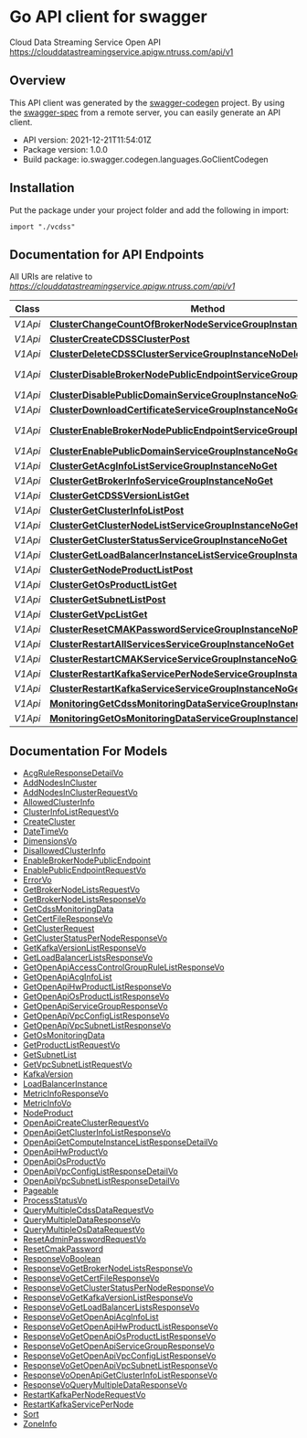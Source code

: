 # Go API client for swagger

Cloud Data Streaming Service Open API<br/>https://clouddatastreamingservice.apigw.ntruss.com/api/v1

## Overview
This API client was generated by the [swagger-codegen](https://github.com/swagger-api/swagger-codegen) project.  By using the [swagger-spec](https://github.com/swagger-api/swagger-spec) from a remote server, you can easily generate an API client.

- API version: 2021-12-21T11:54:01Z
- Package version: 1.0.0
- Build package: io.swagger.codegen.languages.GoClientCodegen

## Installation
Put the package under your project folder and add the following in import:
```golang
import "./vcdss"
```

## Documentation for API Endpoints

All URIs are relative to *https://clouddatastreamingservice.apigw.ntruss.com/api/v1*

Class | Method | HTTP request | Description
------------ | ------------- | ------------- | -------------
*V1Api* | [**ClusterChangeCountOfBrokerNodeServiceGroupInstanceNoPost**](docs/V1Api.md#clusterchangecountofbrokernodeservicegroupinstancenopost) | **Post** /cluster/changeCountOfBrokerNode/{serviceGroupInstanceNo} | 
*V1Api* | [**ClusterCreateCDSSClusterPost**](docs/V1Api.md#clustercreatecdssclusterpost) | **Post** /cluster/createCDSSCluster | 
*V1Api* | [**ClusterDeleteCDSSClusterServiceGroupInstanceNoDelete**](docs/V1Api.md#clusterdeletecdssclusterservicegroupinstancenodelete) | **Delete** /cluster/deleteCDSSCluster/{serviceGroupInstanceNo} | 
*V1Api* | [**ClusterDisableBrokerNodePublicEndpointServiceGroupInstanceNoGet**](docs/V1Api.md#clusterdisablebrokernodepublicendpointservicegroupinstancenoget) | **Get** /cluster/disableBrokerNodePublicEndpoint/{serviceGroupInstanceNo} | 
*V1Api* | [**ClusterDisablePublicDomainServiceGroupInstanceNoGet**](docs/V1Api.md#clusterdisablepublicdomainservicegroupinstancenoget) | **Get** /cluster/disablePublicDomain/{serviceGroupInstanceNo} | 
*V1Api* | [**ClusterDownloadCertificateServiceGroupInstanceNoGet**](docs/V1Api.md#clusterdownloadcertificateservicegroupinstancenoget) | **Get** /cluster/downloadCertificate/{serviceGroupInstanceNo} | 
*V1Api* | [**ClusterEnableBrokerNodePublicEndpointServiceGroupInstanceNoPost**](docs/V1Api.md#clusterenablebrokernodepublicendpointservicegroupinstancenopost) | **Post** /cluster/enableBrokerNodePublicEndpoint/{serviceGroupInstanceNo} | 
*V1Api* | [**ClusterEnablePublicDomainServiceGroupInstanceNoGet**](docs/V1Api.md#clusterenablepublicdomainservicegroupinstancenoget) | **Get** /cluster/enablePublicDomain/{serviceGroupInstanceNo} | 
*V1Api* | [**ClusterGetAcgInfoListServiceGroupInstanceNoGet**](docs/V1Api.md#clustergetacginfolistservicegroupinstancenoget) | **Get** /cluster/getAcgInfoList/{serviceGroupInstanceNo} | 
*V1Api* | [**ClusterGetBrokerInfoServiceGroupInstanceNoGet**](docs/V1Api.md#clustergetbrokerinfoservicegroupinstancenoget) | **Get** /cluster/getBrokerInfo/{serviceGroupInstanceNo} | 
*V1Api* | [**ClusterGetCDSSVersionListGet**](docs/V1Api.md#clustergetcdssversionlistget) | **Get** /cluster/getCDSSVersionList | 
*V1Api* | [**ClusterGetClusterInfoListPost**](docs/V1Api.md#clustergetclusterinfolistpost) | **Post** /cluster/getClusterInfoList | 
*V1Api* | [**ClusterGetClusterNodeListServiceGroupInstanceNoGet**](docs/V1Api.md#clustergetclusternodelistservicegroupinstancenoget) | **Get** /cluster/getClusterNodeList/{serviceGroupInstanceNo} | 
*V1Api* | [**ClusterGetClusterStatusServiceGroupInstanceNoGet**](docs/V1Api.md#clustergetclusterstatusservicegroupinstancenoget) | **Get** /cluster/getClusterStatus/{serviceGroupInstanceNo} | 
*V1Api* | [**ClusterGetLoadBalancerInstanceListServiceGroupInstanceNoGet**](docs/V1Api.md#clustergetloadbalancerinstancelistservicegroupinstancenoget) | **Get** /cluster/getLoadBalancerInstanceList/{serviceGroupInstanceNo} | 
*V1Api* | [**ClusterGetNodeProductListPost**](docs/V1Api.md#clustergetnodeproductlistpost) | **Post** /cluster/getNodeProductList | 
*V1Api* | [**ClusterGetOsProductListGet**](docs/V1Api.md#clustergetosproductlistget) | **Get** /cluster/getOsProductList | 
*V1Api* | [**ClusterGetSubnetListPost**](docs/V1Api.md#clustergetsubnetlistpost) | **Post** /cluster/getSubnetList | 
*V1Api* | [**ClusterGetVpcListGet**](docs/V1Api.md#clustergetvpclistget) | **Get** /cluster/getVpcList | 
*V1Api* | [**ClusterResetCMAKPasswordServiceGroupInstanceNoPost**](docs/V1Api.md#clusterresetcmakpasswordservicegroupinstancenopost) | **Post** /cluster/resetCMAKPassword/{serviceGroupInstanceNo} | 
*V1Api* | [**ClusterRestartAllServicesServiceGroupInstanceNoGet**](docs/V1Api.md#clusterrestartallservicesservicegroupinstancenoget) | **Get** /cluster/restartAllServices/{serviceGroupInstanceNo} | 
*V1Api* | [**ClusterRestartCMAKServiceServiceGroupInstanceNoGet**](docs/V1Api.md#clusterrestartcmakserviceservicegroupinstancenoget) | **Get** /cluster/restartCMAKService/{serviceGroupInstanceNo} | 
*V1Api* | [**ClusterRestartKafkaServicePerNodeServiceGroupInstanceNoPost**](docs/V1Api.md#clusterrestartkafkaservicepernodeservicegroupinstancenopost) | **Post** /cluster/restartKafkaServicePerNode/{serviceGroupInstanceNo} | 
*V1Api* | [**ClusterRestartKafkaServiceServiceGroupInstanceNoGet**](docs/V1Api.md#clusterrestartkafkaserviceservicegroupinstancenoget) | **Get** /cluster/restartKafkaService/{serviceGroupInstanceNo} | 
*V1Api* | [**MonitoringGetCdssMonitoringDataServiceGroupInstanceNoPost**](docs/V1Api.md#monitoringgetcdssmonitoringdataservicegroupinstancenopost) | **Post** /monitoring/getCdssMonitoringData/{serviceGroupInstanceNo} | 
*V1Api* | [**MonitoringGetOsMonitoringDataServiceGroupInstanceNoPost**](docs/V1Api.md#monitoringgetosmonitoringdataservicegroupinstancenopost) | **Post** /monitoring/getOsMonitoringData/{serviceGroupInstanceNo} | 


## Documentation For Models

 - [AcgRuleResponseDetailVo](docs/AcgRuleResponseDetailVo.md)
 - [AddNodesInCluster](docs/AddNodesInCluster.md)
 - [AddNodesInClusterRequestVo](docs/AddNodesInClusterRequestVo.md)
 - [AllowedClusterInfo](docs/AllowedClusterInfo.md)
 - [ClusterInfoListRequestVo](docs/ClusterInfoListRequestVo.md)
 - [CreateCluster](docs/CreateCluster.md)
 - [DateTimeVo](docs/DateTimeVo.md)
 - [DimensionsVo](docs/DimensionsVo.md)
 - [DisallowedClusterInfo](docs/DisallowedClusterInfo.md)
 - [EnableBrokerNodePublicEndpoint](docs/EnableBrokerNodePublicEndpoint.md)
 - [EnablePublicEndpointRequestVo](docs/EnablePublicEndpointRequestVo.md)
 - [ErrorVo](docs/ErrorVo.md)
 - [GetBrokerNodeListsRequestVo](docs/GetBrokerNodeListsRequestVo.md)
 - [GetBrokerNodeListsResponseVo](docs/GetBrokerNodeListsResponseVo.md)
 - [GetCdssMonitoringData](docs/GetCdssMonitoringData.md)
 - [GetCertFileResponseVo](docs/GetCertFileResponseVo.md)
 - [GetClusterRequest](docs/GetClusterRequest.md)
 - [GetClusterStatusPerNodeResponseVo](docs/GetClusterStatusPerNodeResponseVo.md)
 - [GetKafkaVersionListResponseVo](docs/GetKafkaVersionListResponseVo.md)
 - [GetLoadBalancerListsResponseVo](docs/GetLoadBalancerListsResponseVo.md)
 - [GetOpenApiAccessControlGroupRuleListResponseVo](docs/GetOpenApiAccessControlGroupRuleListResponseVo.md)
 - [GetOpenApiAcgInfoList](docs/GetOpenApiAcgInfoList.md)
 - [GetOpenApiHwProductListResponseVo](docs/GetOpenApiHwProductListResponseVo.md)
 - [GetOpenApiOsProductListResponseVo](docs/GetOpenApiOsProductListResponseVo.md)
 - [GetOpenApiServiceGroupResponseVo](docs/GetOpenApiServiceGroupResponseVo.md)
 - [GetOpenApiVpcConfigListResponseVo](docs/GetOpenApiVpcConfigListResponseVo.md)
 - [GetOpenApiVpcSubnetListResponseVo](docs/GetOpenApiVpcSubnetListResponseVo.md)
 - [GetOsMonitoringData](docs/GetOsMonitoringData.md)
 - [GetProductListRequestVo](docs/GetProductListRequestVo.md)
 - [GetSubnetList](docs/GetSubnetList.md)
 - [GetVpcSubnetListRequestVo](docs/GetVpcSubnetListRequestVo.md)
 - [KafkaVersion](docs/KafkaVersion.md)
 - [LoadBalancerInstance](docs/LoadBalancerInstance.md)
 - [MetricInfoResponseVo](docs/MetricInfoResponseVo.md)
 - [MetricInfoVo](docs/MetricInfoVo.md)
 - [NodeProduct](docs/NodeProduct.md)
 - [OpenApiCreateClusterRequestVo](docs/OpenApiCreateClusterRequestVo.md)
 - [OpenApiGetClusterInfoListResponseVo](docs/OpenApiGetClusterInfoListResponseVo.md)
 - [OpenApiGetComputeInstanceListResponseDetailVo](docs/OpenApiGetComputeInstanceListResponseDetailVo.md)
 - [OpenApiHwProductVo](docs/OpenApiHwProductVo.md)
 - [OpenApiOsProductVo](docs/OpenApiOsProductVo.md)
 - [OpenApiVpcConfigListResponseDetailVo](docs/OpenApiVpcConfigListResponseDetailVo.md)
 - [OpenApiVpcSubnetListResponseDetailVo](docs/OpenApiVpcSubnetListResponseDetailVo.md)
 - [Pageable](docs/Pageable.md)
 - [ProcessStatusVo](docs/ProcessStatusVo.md)
 - [QueryMultipleCdssDataRequestVo](docs/QueryMultipleCdssDataRequestVo.md)
 - [QueryMultipleDataResponseVo](docs/QueryMultipleDataResponseVo.md)
 - [QueryMultipleOsDataRequestVo](docs/QueryMultipleOsDataRequestVo.md)
 - [ResetAdminPasswordRequestVo](docs/ResetAdminPasswordRequestVo.md)
 - [ResetCmakPassword](docs/ResetCmakPassword.md)
 - [ResponseVoBoolean](docs/ResponseVoBoolean.md)
 - [ResponseVoGetBrokerNodeListsResponseVo](docs/ResponseVoGetBrokerNodeListsResponseVo.md)
 - [ResponseVoGetCertFileResponseVo](docs/ResponseVoGetCertFileResponseVo.md)
 - [ResponseVoGetClusterStatusPerNodeResponseVo](docs/ResponseVoGetClusterStatusPerNodeResponseVo.md)
 - [ResponseVoGetKafkaVersionListResponseVo](docs/ResponseVoGetKafkaVersionListResponseVo.md)
 - [ResponseVoGetLoadBalancerListsResponseVo](docs/ResponseVoGetLoadBalancerListsResponseVo.md)
 - [ResponseVoGetOpenApiAcgInfoList](docs/ResponseVoGetOpenApiAcgInfoList.md)
 - [ResponseVoGetOpenApiHwProductListResponseVo](docs/ResponseVoGetOpenApiHwProductListResponseVo.md)
 - [ResponseVoGetOpenApiOsProductListResponseVo](docs/ResponseVoGetOpenApiOsProductListResponseVo.md)
 - [ResponseVoGetOpenApiServiceGroupResponseVo](docs/ResponseVoGetOpenApiServiceGroupResponseVo.md)
 - [ResponseVoGetOpenApiVpcConfigListResponseVo](docs/ResponseVoGetOpenApiVpcConfigListResponseVo.md)
 - [ResponseVoGetOpenApiVpcSubnetListResponseVo](docs/ResponseVoGetOpenApiVpcSubnetListResponseVo.md)
 - [ResponseVoOpenApiGetClusterInfoListResponseVo](docs/ResponseVoOpenApiGetClusterInfoListResponseVo.md)
 - [ResponseVoQueryMultipleDataResponseVo](docs/ResponseVoQueryMultipleDataResponseVo.md)
 - [RestartKafkaPerNodeRequestVo](docs/RestartKafkaPerNodeRequestVo.md)
 - [RestartKafkaServicePerNode](docs/RestartKafkaServicePerNode.md)
 - [Sort](docs/Sort.md)
 - [ZoneInfo](docs/ZoneInfo.md)
 